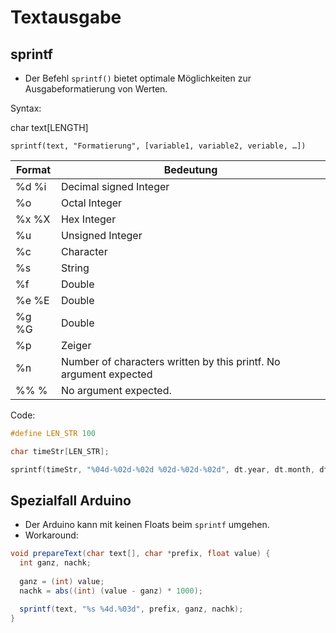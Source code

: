 # Textausgabe

## sprintf

* Der Befehl `sprintf()` bietet optimale Möglichkeiten zur Ausgabeformatierung von Werten. 

Syntax:

char text[LENGTH]

`sprintf(text, "Formatierung", [variable1, variable2, veriable, …])`

| Format | Bedeutung                                                         |
|--------|-------------------------------------------------------------------|
| %d %i  | Decimal signed Integer                                            |
| %o     | Octal Integer                                                     |
| %x %X  | Hex Integer                                                       |
| %u     | Unsigned Integer                                                  |
| %c     | Character                                                         |
| %s     | String                                                            |
| %f     | Double                                                            |
| %e %E  | Double                                                            |
| %g %G  | Double                                                            |
| %p     | Zeiger                                                            |
| %n     | Number of characters written by this printf. No argument expected |
| %% %   | No argument expected.                                             |

Code:

```c
#define LEN_STR 100

char timeStr[LEN_STR];

sprintf(timeStr, "%04d-%02d-%02d %02d-%02d-%02d", dt.year, dt.month, dt.day, dt.hour, dt.minute, dt.second);
```

## Spezialfall Arduino

* Der Arduino kann mit keinen Floats beim `sprintf` umgehen.
* Workaround:

```c#
void prepareText(char text[], char *prefix, float value) {
  int ganz, nachk;
  
  ganz = (int) value;
  nachk = abs((int) (value - ganz) * 1000);

  sprintf(text, "%s %4d.%03d", prefix, ganz, nachk);
}
```
